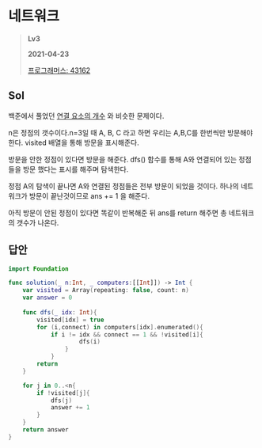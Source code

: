 # 네트워크
> **Lv3**
>
> **2021-04-23**
>
> [프로그래머스: 43162](https://programmers.co.kr/learn/courses/30/lessons/43162)

## Sol
백준에서 풀었던 [연결 요소의 개수](https://www.acmicpc.net/problem/11724) 와 비슷한 문제이다.

n은 정점의 갯수이다.n=3일 때 A, B, C 라고 하면 우리는 A,B,C를 한번씩만 방문해야 한다.
visited 배열을 통해 방문을 표시해준다.

방문을 안한 정점이 있다면 방문을 해준다. dfs() 함수를 통해 A와 연결되어 있는 정점들을 방문 했다는 표시를 해주며 탐색한다.

정점 A의 탐색이 끝나면 A와 연결된 정점들은 전부 방문이 되었을 것이다. 하나의 네트워크가 방문이 끝난것이므로 ans += 1 을 해준다. 

아직 방문이 안된 정점이 있다면 똑같이 반복해준 뒤 ans를 return 해주면 총 네트워크의 갯수가 나온다.

## 답안
```swift
import Foundation

func solution(_ n:Int, _ computers:[[Int]]) -> Int {
    var visited = Array(repeating: false, count: n)
    var answer = 0
    
    func dfs(_ idx: Int){
        visited[idx] = true
        for (i,connect) in computers[idx].enumerated(){
            if i != idx && connect == 1 && !visited[i]{
                    dfs(i)
                }
            }
        return
    }

    for j in 0..<n{
        if !visited[j]{
            dfs(j)
            answer += 1
        }       
    }
    return answer
}
```